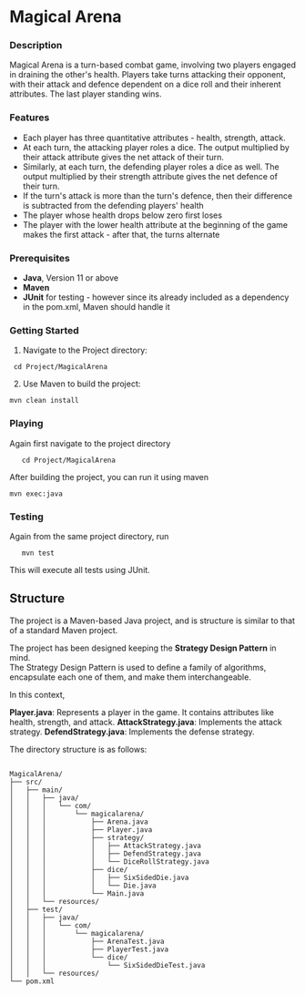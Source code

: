 

# Magical Arena


### Description

Magical Arena is a turn-based combat game, involving two players engaged in draining the other's health. Players take turns attacking their opponent, with their attack and defence dependent on a dice roll and their inherent attributes. The last player standing wins.

### Features

- Each player has three quantitative attributes - health, strength, attack. 
- At each turn, the attacking player roles a dice. The output multiplied by their attack attribute gives the net attack of their turn.
- Similarly, at each turn, the defending player roles a dice as well. The output multiplied by their strength attribute gives the net defence of their turn.
- If the turn's attack is more than the turn's defence, then their difference is subtracted from the defending players' health
- The player whose health drops below zero first loses
- The player with the lower health attribute at the beginning of the game makes the first attack - after that, the turns alternate

### Prerequisites

- **Java**, Version 11 or above
- **Maven**
- **JUnit** for testing - however since its already included as a dependency in the pom.xml, Maven should handle it

### Getting Started

1) Navigate to the Project directory:

  ```
   cd Project/MagicalArena
  ```
   
2) Use Maven to build the project:

```
mvn clean install
```

### Playing

Again first navigate to the project directory

```
   cd Project/MagicalArena
```

After building the project, you can run it using maven

```
mvn exec:java
```

### Testing

Again from the same project directory, run

```
   mvn test
```
This will execute all tests using JUnit.

## Structure


The project is a Maven-based Java project, and is structure is similar to that of a standard Maven project.

The project has been designed keeping the **Strategy Design Pattern** in mind.<br>
The Strategy Design Pattern is used to define a family of algorithms, encapsulate each one of them, and make them interchangeable.


In this context,

**Player.java**: Represents a player in the game. It contains attributes like health, strength, and attack.
**AttackStrategy.java**: Implements the attack strategy.
**DefendStrategy.java**: Implements the defense strategy.


The directory structure is as follows:

```

MagicalArena/
├── src/
│   ├── main/
│   │   ├── java/
│   │   │   └── com/
│   │   │       └── magicalarena/
│   │   │           ├── Arena.java
│   │   │           ├── Player.java
│   │   │           ├── strategy/
│   │   │           │   ├── AttackStrategy.java
│   │   │           │   ├── DefendStrategy.java
│   │   │           │   └── DiceRollStrategy.java
│   │   │           ├── dice/
│   │   │           │   ├── SixSidedDie.java
│   │   │           │   └── Die.java
│   │   │           └── Main.java
│   │   └── resources/
│   ├── test/
│   │   ├── java/
│   │   │   └── com/
│   │   │       └── magicalarena/
│   │   │           ├── ArenaTest.java
│   │   │           ├── PlayerTest.java
│   │   │           └── dice/
│   │   │               └── SixSidedDieTest.java
│   │   └── resources/
└── pom.xml


```




